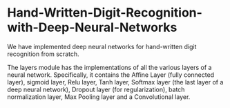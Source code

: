 # Hand-Written-Digit-Recognition-with-Deep-Neural-Networks

We have implemented deep neural networks for hand-written digit recognition from scratch.

The layers module has the implementations of all the various layers of a neural network. Specifically, it contains the Affine Layer (fully connected layer), sigmoid layer, Relu layer, Tanh layer, Softmax layer (the last layer of a deep neural network), Dropout layer (for regularization), batch normalization layer, Max Pooling layer and a Convolutional layer.
